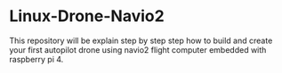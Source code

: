 # Linux-Drone-Navio2
This repository will be explain step by step step how to build and create your first autopilot drone using navio2 flight computer embedded with raspberry pi 4. 
